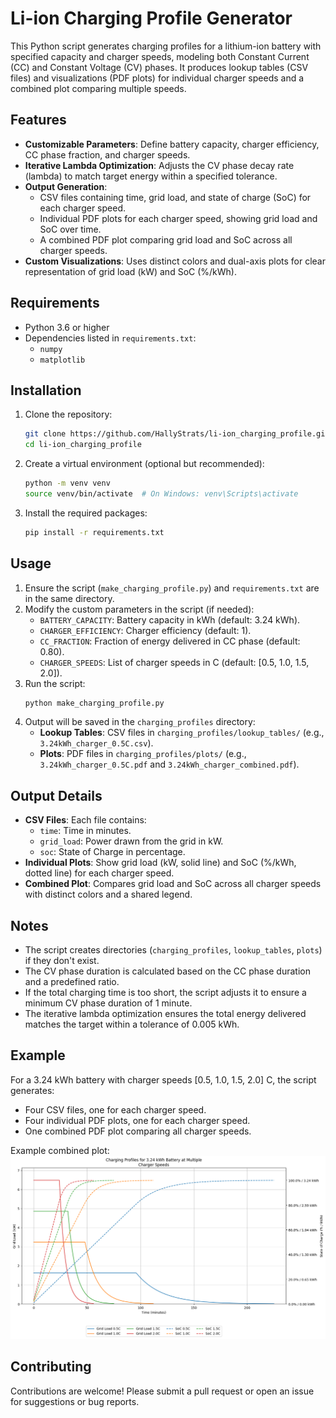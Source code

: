 # Li-ion Charging Profile Generator

This Python script generates charging profiles for a lithium-ion battery with specified capacity and charger speeds, modeling both Constant Current (CC) and Constant Voltage (CV) phases. It produces lookup tables (CSV files) and visualizations (PDF plots) for individual charger speeds and a combined plot comparing multiple speeds.

## Features
- **Customizable Parameters**: Define battery capacity, charger efficiency, CC phase fraction, and charger speeds.
- **Iterative Lambda Optimization**: Adjusts the CV phase decay rate (lambda) to match target energy within a specified tolerance.
- **Output Generation**:
  - CSV files containing time, grid load, and state of charge (SoC) for each charger speed.
  - Individual PDF plots for each charger speed, showing grid load and SoC over time.
  - A combined PDF plot comparing grid load and SoC across all charger speeds.
- **Custom Visualizations**: Uses distinct colors and dual-axis plots for clear representation of grid load (kW) and SoC (%/kWh).

## Requirements
- Python 3.6 or higher
- Dependencies listed in `requirements.txt`:
  - `numpy`
  - `matplotlib`

## Installation
1. Clone the repository:
   ```bash
   git clone https://github.com/HallyStrats/li-ion_charging_profile.git
   cd li-ion_charging_profile
   ```
2. Create a virtual environment (optional but recommended):
   ```bash
   python -m venv venv
   source venv/bin/activate  # On Windows: venv\Scripts\activate
   ```
3. Install the required packages:
   ```bash
   pip install -r requirements.txt
   ```

## Usage
1. Ensure the script (`make_charging_profile.py`) and `requirements.txt` are in the same directory.
2. Modify the custom parameters in the script (if needed):
   - `BATTERY_CAPACITY`: Battery capacity in kWh (default: 3.24 kWh).
   - `CHARGER_EFFICIENCY`: Charger efficiency (default: 1).
   - `CC_FRACTION`: Fraction of energy delivered in CC phase (default: 0.80).
   - `CHARGER_SPEEDS`: List of charger speeds in C (default: [0.5, 1.0, 1.5, 2.0]).
3. Run the script:
   ```bash
   python make_charging_profile.py
   ```
4. Output will be saved in the `charging_profiles` directory:
   - **Lookup Tables**: CSV files in `charging_profiles/lookup_tables/` (e.g., `3.24kWh_charger_0.5C.csv`).
   - **Plots**: PDF files in `charging_profiles/plots/` (e.g., `3.24kWh_charger_0.5C.pdf` and `3.24kWh_charger_combined.pdf`).

## Output Details
- **CSV Files**: Each file contains:
  - `time`: Time in minutes.
  - `grid_load`: Power drawn from the grid in kW.
  - `soc`: State of Charge in percentage.
- **Individual Plots**: Show grid load (kW, solid line) and SoC (%/kWh, dotted line) for each charger speed.
- **Combined Plot**: Compares grid load and SoC across all charger speeds with distinct colors and a shared legend.

## Notes
- The script creates directories (`charging_profiles`, `lookup_tables`, `plots`) if they don't exist.
- The CV phase duration is calculated based on the CC phase duration and a predefined ratio.
- If the total charging time is too short, the script adjusts it to ensure a minimum CV phase duration of 1 minute.
- The iterative lambda optimization ensures the total energy delivered matches the target within a tolerance of 0.005 kWh.

## Example
For a 3.24 kWh battery with charger speeds [0.5, 1.0, 1.5, 2.0] C, the script generates:
- Four CSV files, one for each charger speed.
- Four individual PDF plots, one for each charger speed.
- One combined PDF plot comparing all charger speeds.

Example combined plot:
![Example Combined Plot](example_plot.png)

## Contributing
Contributions are welcome! Please submit a pull request or open an issue for suggestions or bug reports.